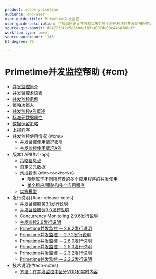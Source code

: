 ```yaml
---
product: adobe primetime
audience: end-user
user-guide-title: Primetime并发监控
user-guide-description: 了解如何定义并强制实施对多个应用程序的并发使用限制。
source-git-commit: d84723842e5c540ddf83c4007da09e44b4f08eff
workflow-type: tm+mt
source-wordcount: '145'
ht-degree: 0%

---
```



# Primetime并发监控帮助 {#cm}

+ [并发监控简介](cm-home.md)
+ [并发监控术语表](cm-glossary.md)
+ [并发监控用例](cm-use-cases.md)
+ [策略决策点](cm-policy-decision-point.md)
+ [并发监控API概述](cm-api-overview.md)
+ [标准元数据属性](standard-metadata-attributes.md)
+ [数据保留策略](data-retention-policy.md)
+ [上报程序](cm-escalation-procedures.md)
+ 并发监控使用情况 {#cmu}
   + [并发监控使用情况报表](cm-usage-reports.md)
   + [并发监控使用情况API](cmu-api.md)
+ 版本1 API{#v1-api}
   + [策略信息点](policy-info-pt-versionone.md)
   + [自定义元数据](custom-metadata.md)
   + 集成指南 {#int-cookbooks}
      + [限制属于不同所有者的多个应用程序的并发使用](restrict-concurr-usage-mult-apps.md)
      + [单个租户/策略和多个应用程序](single-tenant-policy-mult-app.md)
   + [实施模型](implementation-models.md)
+ 发行说明 {#cm-release-notes}
   + [并发监控服务3.1发行说明](rn-cm-services-31.md)
   + [并发监控服务3.0发行说明](rn-cm-services-30.md)
   + [Concurrency Monitoring 2.9.6发行说明](rn-cm-296.md)
   + [并发监控2.9发行说明](rn-cm-29.md)
   + [Primetime并发监控 — 2.8.2发行说明](rn-cm-282.md)
   + [Primetime并发监控 — 2.7.2发行说明](rn-cm-272.md)
   + [Primetime并发监控 — 2.6.0发行说明](rn-cm-260.md)
   + [Primetime并发监控 — 2.5.0发行说明](rn-cm-250.md)
   + [Primetime并发监控 — 2.3.2发行说明](rn-cm-232.md)
   + [Primetime并发监控 — 2.2.2发行说明](rn-cm-222.md)
+ 技术说明{#tech-notes}
   + [方法：在并发监控中区分VOD和实时内容](vod-live-dist.md)
<!--    + [Usage reports](usage-rep-versionone.md) -->


